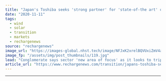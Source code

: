 ```yaml
---
title: "Japan's Toshiba seeks 'strong partner' for 'state-of-the art' offshore wind turbine"
date: "2020-11-11"
tags: 
  - wind
  - solar
  - transition
  - markets
  - rechargenews
source: "rechargenews"
image_url: "https://images-global.nhst.tech/image/NFJxK2xrelBQVUxiZmV4aFk3bktnNEhBRXR4K2tjcGVqSmFXZkJobzNWRT0=/nhst/binary/ebec5b22c36c6bde5933b00dbb51085d"
image_fp: "/assets/img/post_thumbnails/119.jpg"
lead: "Conglomerate says sector 'new area of focus' as it looks to triple size of renewables business and ditch coal"
article_url: "https://www.rechargenews.com/transition/japans-toshiba-seeks-strong-partner-for-state-of-the-art-offshore-wind-turbine/2-1-910350"
---
```


---
